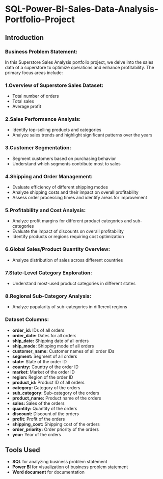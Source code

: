# SQL-Power-BI-Sales-Data-Analysis-Portfolio-Project
## Introduction
### Business Problem Statement:
In this Superstore Sales Analysis portfolio project, we delve into the sales data of a superstore to optimize operations and enhance profitability. The primary focus areas include:

### 1.Overview of Superstore Sales Dataset:
* Total number of orders
* Total sales
* Average profit

### 2.Sales Performance Analysis:
* Identify top-selling products and categories
* Analyze sales trends and highlight significant patterns over the years

### 3.Customer Segmentation:
* Segment customers based on purchasing behavior
* Understand which segments contribute most to sales

### 4.Shipping and Order Management:
* Evaluate efficiency of different shipping modes
* Analyze shipping costs and their impact on overall profitability
* Assess order processing times and identify areas for improvement

### 5.Profitability and Cost Analysis:
* Analyze profit margins for different product categories and sub-categories
* Evaluate the impact of discounts on overall profitability
* Identify products or regions requiring cost optimization

### 6.Global Sales/Product Quantity Overview:
* Analyze distribution of sales across different countries

### 7.State-Level Category Exploration:
* Understand most-used product categories in different states

### 8.Regional Sub-Category Analysis:
* Analyze popularity of sub-categories in different regions

### Dataset Columns:
* **order_id:** IDs of all orders
* **order_date:** Dates for all orders
* **ship_date:** Shipping date of all orders
* **ship_mode:** Shipping mode of all orders
* **customer_name:** Customer names of all order IDs
* **segment:** Segment of all orders
* **state:** State of the order ID
* **country:** Country of the order ID
* **market:** Market of the order ID
* **region:** Region of the order ID
* **product_id:** Product ID of all orders
* **category:** Category of the orders
* **sub_category:** Sub-category of the orders
* **product_name:** Product name of the orders
* **sales:** Sales of the orders
* **quantity:** Quantity of the orders
* **discount:** Discount of the orders
* **profit:** Profit of the orders
* **shipping_cost:** Shipping cost of the orders
* **order_priority:** Order priority of the orders
* **year:** Year of the orders
## Tools Used
* **SQL** for analyzing business problem statement
* **Power BI** for visualization of business problem statement
* **Word document** for documentation

